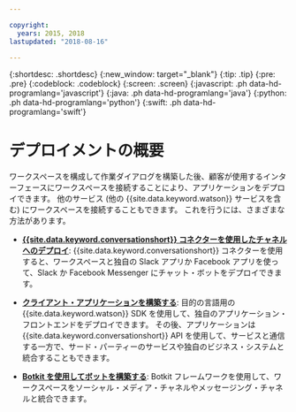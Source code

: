 ```yaml
---

copyright:
  years: 2015, 2018
lastupdated: "2018-08-16"

---
```


{:shortdesc: .shortdesc}
{:new_window: target="_blank"}
{:tip: .tip}
{:pre: .pre}
{:codeblock: .codeblock}
{:screen: .screen}
{:javascript: .ph data-hd-programlang='javascript'}
{:java: .ph data-hd-programlang='java'}
{:python: .ph data-hd-programlang='python'}
{:swift: .ph data-hd-programlang='swift'}

# デプロイメントの概要

ワークスペースを構成して作業ダイアログを構築した後、顧客が使用するインターフェースにワークスペースを接続することにより、アプリケーションをデプロイできます。 他のサービス (他の {{site.data.keyword.watson}} サービスを含む) にワークスペースを接続することもできます。 これを行うには、さまざまな方法があります。

- [**{{site.data.keyword.conversationshort}} コネクターを使用したチャネルへのデプロイ**](conversation-connector.html): {{site.data.keyword.conversationshort}} コネクターを使用すると、ワークスペースと独自の Slack アプリか Facebook アプリを使って、Slack か Facebook Messenger にチャット・ボットをデプロイできます。

- [**クライアント・アプリケーションを構築する**](develop-app.html): 目的の言語用の {{site.data.keyword.watson}} SDK を使用して、独自のアプリケーション・フロントエンドをデプロイできます。 その後、アプリケーションは {{site.data.keyword.conversationshort}} API を使用して、サービスと通信する一方で、サード・パーティーのサービスや独自のビジネス・システムと統合することもできます。

- [**Botkit を使用してボットを構築する**](integrations.html): Botkit フレームワークを使用して、ワークスペースをソーシャル・メディア・チャネルやメッセージング・チャネルと統合できます。
